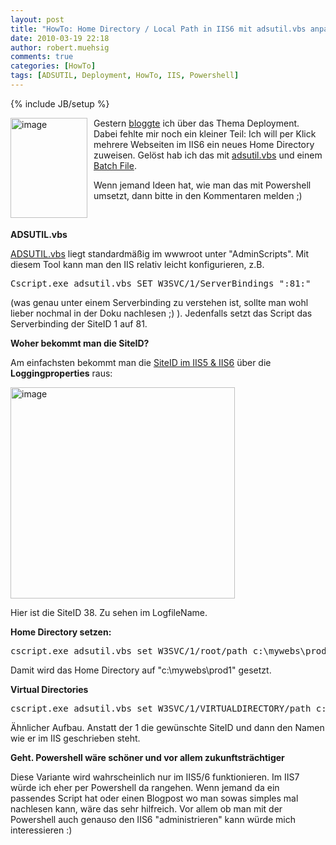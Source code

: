 ```yaml
---
layout: post
title: "HowTo: Home Directory / Local Path in IIS6 mit adsutil.vbs anpassen"
date: 2010-03-19 22:18
author: robert.muehsig
comments: true
categories: [HowTo]
tags: [ADSUTIL, Deployment, HowTo, IIS, Powershell]
---
```

{% include JB/setup %}
<p><a href="{{BASE_PATH}}/assets/wp-images/image939.png"><img style="border-right: 0px; border-top: 0px; margin: 0px 10px 0px 0px; border-left: 0px; border-bottom: 0px" height="160" alt="image" src="{{BASE_PATH}}/assets/wp-images/image_thumb124.png" width="123" align="left" border="0"></a> Gestern <a href="http://code-inside.de/blog/2010/03/19/howtocode-builddeploymentwtf-oder-auch-automatisierung-mit-msbuild/">bloggte</a> ich über das Thema Deployment. Dabei fehlte mir noch ein kleiner Teil: Ich will per Klick mehrere Webseiten im IIS6 ein neues Home Directory zuweisen. Gelöst hab ich das mit <a href="http://www.microsoft.com/technet/prodtechnol/WindowsServer2003/Library/IIS/d3df4bc9-0954-459a-b5e6-7a8bc462960c.mspx?mfr=true">adsutil.vbs</a> und einem <a href="http://stackoverflow.com/questions/1427320/adsutil-vbs-usage-on-iis6">Batch File</a>.</p> <p>Wenn jemand Ideen hat, wie man das mit Powershell umsetzt, dann bitte in den Kommentaren melden ;)</p> <p>&nbsp;</p><!--more--> <p><strong>ADSUTIL.vbs</strong></p> <p><a href="http://www.microsoft.com/technet/prodtechnol/WindowsServer2003/Library/IIS/d3df4bc9-0954-459a-b5e6-7a8bc462960c.mspx?mfr=true">ADSUTIL.vbs</a> liegt standardmäßig im wwwroot unter "AdminScripts". Mit diesem Tool kann man den IIS relativ leicht konfigurieren, z.B.</p> <p> <div class="wlWriterSmartContent" id="scid:812469c5-0cb0-4c63-8c15-c81123a09de7:a7456bb7-3bc4-4c7e-9b3d-79219097c58b" style="padding-right: 0px; display: inline; padding-left: 0px; float: none; padding-bottom: 0px; margin: 0px; padding-top: 0px"><pre name="code" class="c#">Cscript.exe adsutil.vbs SET W3SVC/1/ServerBindings ":81:"</pre></div></p>
<p>(was genau unter einem Serverbinding zu verstehen ist, sollte man wohl lieber nochmal in der Doku nachlesen ;) ). Jedenfalls setzt das Script das Serverbinding der SiteID 1 auf 81.</p>
<p><strong>Woher bekommt man die SiteID?</strong></p>
<p>Am einfachsten bekommt man die <a href="http://weblogs.asp.net/owscott/archive/2005/07/29/421058.aspx">SiteID im IIS5 &amp; IIS6</a> über die <strong>Loggingproperties</strong> raus:</p>
<p><a href="{{BASE_PATH}}/assets/wp-images/image940.png"><img style="border-right: 0px; border-top: 0px; border-left: 0px; border-bottom: 0px" height="338" alt="image" src="{{BASE_PATH}}/assets/wp-images/image_thumb125.png" width="359" border="0"></a> </p>
<p>Hier ist die SiteID 38. Zu sehen im LogfileName.</p>
<p><strong>Home Directory setzen:</strong></p>
<div class="wlWriterSmartContent" id="scid:812469c5-0cb0-4c63-8c15-c81123a09de7:01396d31-0635-405d-989a-ebfb2a6cf254" style="padding-right: 0px; display: inline; padding-left: 0px; float: none; padding-bottom: 0px; margin: 0px; padding-top: 0px"><pre name="code" class="c#">cscript.exe adsutil.vbs set W3SVC/1/root/path c:\mywebs\prod1</pre></div>
<p>Damit wird das Home Directory auf "c:\mywebs\prod1" gesetzt.</p>
<p><strong>Virtual Directories</strong></p>
<div class="wlWriterSmartContent" id="scid:812469c5-0cb0-4c63-8c15-c81123a09de7:bb659acf-bcd4-4d54-8945-3c30d6a9af9f" style="padding-right: 0px; display: inline; padding-left: 0px; float: none; padding-bottom: 0px; margin: 0px; padding-top: 0px"><pre name="code" class="c#">cscript.exe adsutil.vbs set W3SVC/1/VIRTUALDIRECTORY/path c:\mywebs\prod1</pre></div>
<p>Ähnlicher Aufbau. Anstatt der 1 die gewünschte SiteID und dann den Namen wie er im IIS geschrieben steht.</p>
<p><strong>Geht. Powershell wäre schöner und vor allem zukunftsträchtiger</strong></p>
<p>Diese Variante wird wahrscheinlich nur im IIS5/6 funktionieren. Im IIS7 würde ich eher per Powershell da rangehen. Wenn jemand da ein passendes Script hat oder einen Blogpost wo man sowas simples mal nachlesen kann, wäre das sehr hilfreich. Vor allem ob man mit der Powershell auch genauso den IIS6 "administrieren" kann würde mich interessieren :)</p>
